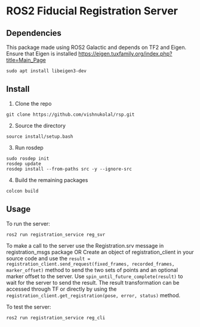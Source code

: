 # ROS2 Fiducial Registration Server

## Dependencies

This package made using ROS2 Galactic and depends on TF2 and Eigen.
Ensure that Eigen is installed https://eigen.tuxfamily.org/index.php?title=Main_Page

```
sudo apt install libeigen3-dev
```

## Install

1. Clone the repo

```
git clone https://github.com/vishnukolal/rsp.git
```

2. Source the directory

```
source install/setup.bash
```

3. Run rosdep

```
sudo rosdep init
rosdep update
rosdep install --from-paths src -y --ignore-src
```

4. Build the remaining packages

```
colcon build
```

## Usage

To run the server:

```
ros2 run registration_service reg_svr
```

To make a call to the server use the Registration.srv message in registration_msgs package 
OR 
Create an object of registration_client in your source code and use the `result = registration_client.send_request(fixed_frames, recorded_frames, marker_offset)` method to send the two sets of points and an optional marker offset to the server. Use `spin_until_future_complete(result)` to wait for the server to send the result. The result transformation can be accessed through TF or directly by using the `registration_client.get_registration(pose, error, status)` method.


To test the server:

```
ros2 run registration_service reg_cli
```
